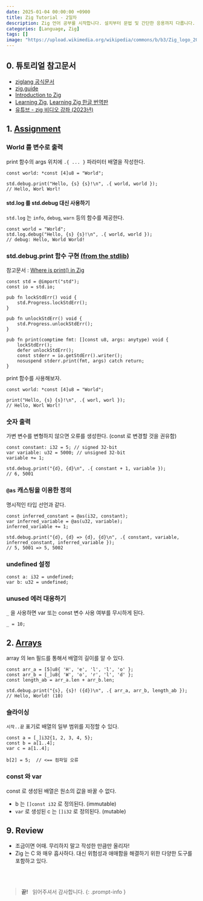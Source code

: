 ```yaml
---
date: 2025-01-04 00:00:00 +0900
title: Zig Tutorial - 2일차
description: Zig 언어 공부를 시작합니다. 설치부터 문법 및 간단한 응용까지 다룹니다.
categories: [Language, Zig]
tags: []
image: "https://upload.wikimedia.org/wikipedia/commons/b/b3/Zig_logo_2020.svg"
---
```


## 0. 튜토리얼 참고문서

- [ziglang 공식문서](https://ziglang.org/documentation/master/)
- [zig.guide](https://zig.guide/getting-started/hello-world)
- [Introduction to Zig](https://pedropark99.github.io/zig-book/)
- [Learning Zig](https://www.openmymind.net/learning_zig/), [Learning Zig 한글 번역판](https://faultnote.github.io/posts/learning-zig/)
- [유튜브 - zig 비디오 강좌 (2023년)](https://www.youtube.com/playlist?list=PLtB7CL7EG7pCw7Xy1SQC53Gl8pI7aDg9t)


## 1. [Assignment](https://zig.guide/language-basics/assignment)

### World 를 변수로 출력

print 함수의 args 위치에 `.{ ... }` 파라미터 배열을 작성한다.

```zig
const world: *const [4]u8 = "World";

std.debug.print("Hello, {s} {s}!\n", .{ world, world });
// Hello, Worl Worl!
```

#### std.log 를 std.debug 대신 사용하기

`std.log` 는 `info`, `debug`, `warn` 등의 함수를 제공한다.

```zig
const world = "World";
std.log.debug("Hello, {s} {s}!\n", .{ world, world });
// debug: Hello, World World!
```

### std.debug.print 함수 구현 [(from the stdlib)](https://github.com/ziglang/zig/blob/b4da8eef2a393543e9520c544364689ab482b080/lib/std/debug.zig#L94)

참고문서 : [Where is print() in Zig](https://zig.news/kristoff/where-is-print-in-zig-57e9)

```zig
const std = @import("std");
const io = std.io;

pub fn lockStdErr() void {
    std.Progress.lockStdErr();
}

pub fn unlockStdErr() void {
    std.Progress.unlockStdErr();
}

pub fn print(comptime fmt: []const u8, args: anytype) void {
    lockStdErr();
    defer unlockStdErr();
    const stderr = io.getStdErr().writer();
    nosuspend stderr.print(fmt, args) catch return;
}
```

print 함수를 사용해보자.

```zig
const world: *const [4]u8 = "World";

print("Hello, {s} {s}!\n", .{ worl, worl });
// Hello, Worl Worl!
```

### 숫자 출력

가변 변수를 변형하지 않으면 오류를 생성한다. (const 로 변경할 것을 권유함)

```zig
const constant: i32 = 5; // signed 32-bit
var variable: u32 = 5000; // unsigned 32-bit
variable += 1;

std.debug.print("{d}, {d}\n", .{ constant + 1, variable });
// 6, 5001
```

### `@as` 캐스팅을 이용한 정의

명시적인 타입 선언과 같다.

```zig
const inferred_constant = @as(i32, constant);
var inferred_variable = @as(u32, variable);
inferred_variable += 1;

std.debug.print("{d}, {d} => {d}, {d}\n", .{ constant, variable, inferred_constant, inferred_variable });
// 5, 5001 => 5, 5002
```

### undefined 설정

```zig
const a: i32 = undefined;
var b: u32 = undefined;
```

### unused 에러 대응하기 

`_` 을 사용하면 var 또는 const 변수 사용 여부를 무시하게 된다.

```zig
_ = 10;
```


## 2. [Arrays](https://zig.guide/language-basics/arrays)

array 의 len 필드를 통해서 배열의 길이를 알 수 있다.

```zig
const arr_a = [5]u8{ 'H', 'e', 'l', 'l', 'o' };
const arr_b = [_]u8{ 'W', 'o', 'r', 'l', 'd' };
const length_ab = arr_a.len + arr_b.len;

std.debug.print("{s}, {s}! ({d})\n", .{ arr_a, arr_b, length_ab });
// Hello, World! (10)
```

### 슬라이싱

`시작..끝` 표기로 배열의 일부 범위를 지정할 수 있다. 

```zig
const a = [_]i32{1, 2, 3, 4, 5};
const b = a[1..4];
var c = a[1..4];

b[2] = 5;  // <== 컴파일 오류
```

### const 와 var 

const 로 생성된 배열은 원소의 값을 바꿀 수 없다.

- b 는 `[]const i32` 로 정의된다. (immutable)
- `var` 로 생성된 c 는 `[]i32` 로 정의된다. (mutable)


## 9. Review

- 조금이면 어때. 무리하지 말고 작성한 만큼만 올리자!
- Zig 는 C 와 매우 흡사하다. 대신 위험성과 애매함을 해결하기 위한 다양한 도구를 포함하고 있다.

&nbsp; <br />
&nbsp; <br />

> **끝!** &nbsp; 읽어주셔서 감사합니다.
{: .prompt-info }